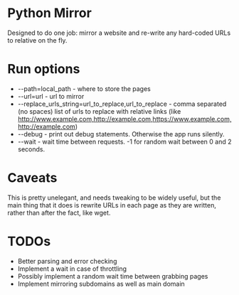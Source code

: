 # Python Mirror

Designed to do one job: mirror a website and re-write any hard-coded URLs to relative on the fly. 

# Run options

- --path=local_path - where to store the pages
- --url=url - url to mirror
- --replace_urls_string=url_to_replace,url_to_replace - comma separated (no spaces) list of urls to replace with relative links (like http://www.example.com,http://example.com,https://www.example.com,http://example.com)
- --debug - print out debug statements. Otherwise the app runs silently.
- --wait - wait time between requests. -1 for random wait between 0 and 2 seconds.

# Caveats

This is pretty unelegant, and needs tweaking to be widely useful, but the main thing that it does is rewrite URLs in each page as they are written, rather than after the fact, like wget. 

# TODOs

- Better parsing and error checking
- Implement a wait in case of throttling
- Possibly implement a random wait time between grabbing pages
- Implement mirroring subdomains as well as main domain